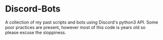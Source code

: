 # Discord-Bots
A collection of my past scripts and bots using Discord's python3 API. Some poor practices are present, however most of this code is years old so please excuse the sloppiness.
